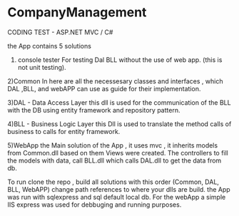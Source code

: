 # CompanyManagement
CODING TEST - ASP.NET MVC / C#

the App contains 5 solutions

1) console tester
For testing Dal BLL without the use of web app.
(this is not  unit testing).

2)Common
In here are all the necessesary classes and interfaces , which  DAL ,BLL, and webAPP 
can use as guide for their implementation.

3)DAL - Data Access Layer
this dll is used for the communication of the BLL with the DB using entity framework and 
repository pattern.

4)BLL - Business Logic Layer
this Dll is used to translate the method calls of business to calls for entity framework.

5)WebApp
the Main solution of the App , it uses mvc , it inherits models from Common.dll
based on them Views were created. The controllers to fill the models with data, call 
BLL.dll which calls DAL.dll to get the data from db.

To run clone the repo , build all solutions with this order (Common, DAL, BLL, WebAPP)
change path references to where your dlls are build.
the App was run with sqlexpress and sql default local db. For the webApp a simple IIS express was used
for debbuging and running purposes.

